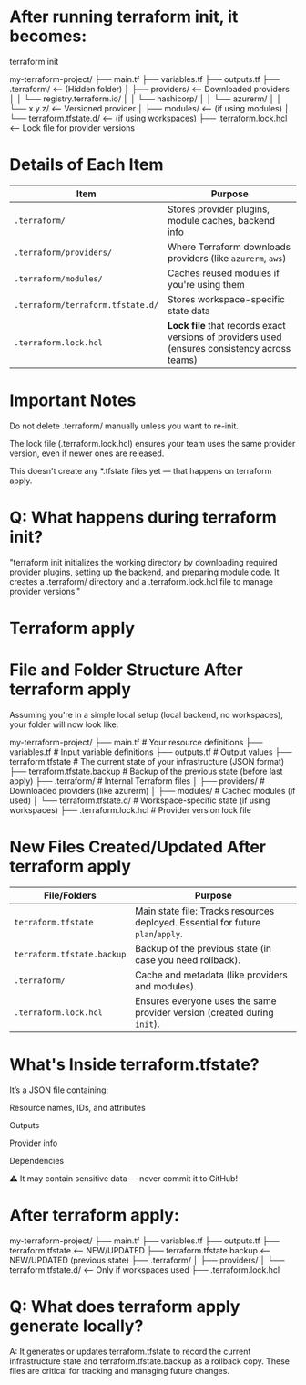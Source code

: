 # After running terraform init, it becomes:

terraform init

my-terraform-project/
├── main.tf
├── variables.tf
├── outputs.tf
├── .terraform/                      <-- (Hidden folder)
│   ├── providers/                  <-- Downloaded providers
│   │   └── registry.terraform.io/
│   │       └── hashicorp/
│   │           └── azurerm/
│   │               └── x.y.z/       <-- Versioned provider
│   ├── modules/                    <-- (if using modules)
│   └── terraform.tfstate.d/        <-- (if using workspaces)
├── .terraform.lock.hcl             <-- Lock file for provider versions

# Details of Each Item

| Item                              | Purpose                                                                                        |
| --------------------------------- | ---------------------------------------------------------------------------------------------- |
| `.terraform/`                     | Stores provider plugins, module caches, backend info                                           |
| `.terraform/providers/`           | Where Terraform downloads providers (like `azurerm`, `aws`)                                    |
| `.terraform/modules/`             | Caches reused modules if you're using them                                                     |
| `.terraform/terraform.tfstate.d/` | Stores workspace-specific state data                                                           |
| `.terraform.lock.hcl`             | **Lock file** that records exact versions of providers used (ensures consistency across teams) |

# Important Notes

Do not delete .terraform/ manually unless you want to re-init.

The lock file (.terraform.lock.hcl) ensures your team uses the same provider version, even if newer ones are released.

This doesn't create any *.tfstate files yet — that happens on terraform apply.

# Q: What happens during terraform init?

"terraform init initializes the working directory by downloading required provider plugins, setting up the backend, and preparing module code. It creates a .terraform/ directory and a .terraform.lock.hcl file to manage provider versions."



# Terraform apply

# File and Folder Structure After terraform apply

Assuming you're in a simple local setup (local backend, no workspaces), your folder will now look like:

my-terraform-project/
├── main.tf                     # Your resource definitions
├── variables.tf                # Input variable definitions
├── outputs.tf                  # Output values
├── terraform.tfstate           # The current state of your infrastructure (JSON format)
├── terraform.tfstate.backup    # Backup of the previous state (before last apply)
├── .terraform/                 # Internal Terraform files
│   ├── providers/              # Downloaded providers (like azurerm)
│   ├── modules/                # Cached modules (if used)
│   └── terraform.tfstate.d/    # Workspace-specific state (if using workspaces)
├── .terraform.lock.hcl         # Provider version lock file


# New Files Created/Updated After terraform apply

| File/Folders               | Purpose                                                                            |
| -------------------------- | ---------------------------------------------------------------------------------- |
| `terraform.tfstate`        | Main state file: Tracks resources deployed. Essential for future `plan`/`apply`. |
| `terraform.tfstate.backup` | Backup of the previous state (in case you need rollback).                       |
| `.terraform/`              | Cache and metadata (like providers and modules).                                   |
| `.terraform.lock.hcl`      | Ensures everyone uses the same provider version (created during `init`).           |


# What's Inside terraform.tfstate?

It’s a JSON file containing:

Resource names, IDs, and attributes

Outputs

Provider info

Dependencies

⚠️ It may contain sensitive data — never commit it to GitHub!

# After terraform apply:

my-terraform-project/
├── main.tf
├── variables.tf
├── outputs.tf
├── terraform.tfstate             <-- NEW/UPDATED
├── terraform.tfstate.backup      <-- NEW/UPDATED (previous state)
├── .terraform/
│   ├── providers/
│   └── terraform.tfstate.d/      <-- Only if workspaces used
├── .terraform.lock.hcl

# Q: What does terraform apply generate locally?

A: It generates or updates terraform.tfstate to record the current infrastructure state and terraform.tfstate.backup as a rollback copy. These files are critical for tracking and managing future changes.

